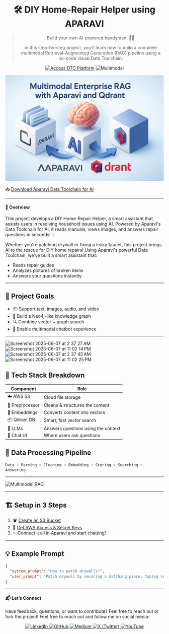 <div align="center">

# 🛠️ DIY Home-Repair Helper using APARAVI

> Build your own AI-powered handyman! 🤖🔧

> In this step-by-step project, you’ll learn how to build a complete multimodal Retrieval-Augmented Generation (RAG) pipeline using a no-code visual Data Toolchain. 

[![Access DTC Platform](https://img.shields.io/badge/Launch-Data%20Toolchain-blue?style=for-the-badge&logo=aparatool)](https://dtc-dev.aparavi.com/)
![Multimodal](https://img.shields.io/badge/Multimodal-Supported-orange?style=for-the-badge)

</div>

![Architecture Diagram](https://github.com/MansiMore99/Multimodal-Enterprise-RAG-with-APARAVI-and-QDRANT/blob/main/Images/Img.png)

📥 [Download Aparavi Data Toolchain for AI](https://aparavi.com/download-data-toolchain-for-ai/)

---

#### 📌 Overview

This project develops a DIY Home-Repair Helper, a smart assistant that assists users in resolving household issues using AI. Powered by Aparavi's Data Toolchain for AI, it reads manuals, views images, and answers repair questions in seconds! 💡

Whether you're patching drywall or fixing a leaky faucet, this project brings AI to the rescue for DIY home repairs!
Using Aparavi's powerful Data Toolchain, we’ve built a smart assistant that:

- Reads repair guides
- Analyzes pictures of broken items
- Answers your questions instantly

---

## 🎯 Project Goals

- 📦 Support text, images, audio, and video
- 🧠 Build a Neo4j-like knowledge graph
- 🔍 Combine vector + graph search
- 💬 Enable multimodal chatbot experience

---

<img width="214" alt="Screenshot 2025-06-07 at 2 37 27 AM" src="https://github.com/user-attachments/assets/34420111-9f8d-4f0b-bd15-8660bfe6c15f" />
<img width="180" alt="Screenshot 2025-06-07 at 11 02 14 PM" src="https://github.com/user-attachments/assets/a648b49b-8fd2-4510-8b50-544f96606c79" />
<img width="137" alt="Screenshot 2025-06-07 at 2 37 45 AM" src="https://github.com/user-attachments/assets/fd40b218-2aa2-4a94-9911-ea3c6aefd7d1" />
<img width="213" alt="Screenshot 2025-06-07 at 11 02 25 PM" src="https://github.com/user-attachments/assets/e1d81869-cd42-44c8-8551-1d56de6d6ebe" />


## 🧩 Tech Stack Breakdown

| Component         | Role                               |
|------------------|------------------------------------|
| ☁️ AWS S3         | Cloud file storage                  |
| 🧹 Preprocessor   | Cleans & structures the content     |
| 🧠 Embeddings     | Converts content into vectors       |
| 📦 Qdrant DB      | Smart, fast vector search           |
| 🧠 LLMs           | Answers questions using the context |
| 💬 Chat UI        | Where users ask questions           |

## 🔁 Data Processing Pipeline

```
Data ➡️ Parsing ➡️ Cleaning ➡️ Embedding ➡️ Storing ➡️ Searching ➡️ Answering
```
---

<img width="1392" alt="Multimodel RAG" src="https://github.com/user-attachments/assets/68312a36-2187-4405-9867-981e7966f281" />

---

## 🏗️ Setup in 3 Steps

1. 🪣 [Create an S3 Bucket](https://www.youtube.com/watch?v=9GFC6ZGMj_k&t=47s)
2. 🔑 [Get AWS Access & Secret Keys](https://www.youtube.com/watch?v=lntWTStctIE)
3. ✨ Connect it all in Aparavi and start chatting!

---

## 💡 Example Prompt

```json
{
  "system_prompt": "How to patch drywalls?",
  "user_prompt": "Patch drywall by securing a matching piece, taping seams, applying joint compound in layers, sanding smooth, and painting over."
}
```

---

#### 📬 Let’s Connect
Have feedback, questions, or want to contribute? Feel free to reach out or fork the project!
Feel free to reach out and follow me on social media:

<p align="center">
  <a href="https://www.linkedin.com/in/mansimore9/">
    <img src="https://img.shields.io/badge/LinkedIn-0077B5?style=for-the-badge&logo=linkedin&logoColor=white" alt="LinkedIn" />
  </a>
  <a href="https://github.com/MansiMore99">
    <img src="https://img.shields.io/badge/GitHub-181717?style=for-the-badge&logo=github&logoColor=white" alt="GitHub" />
  </a>
  <a href="https://medium.com/@mansi.more943">
    <img src="https://img.shields.io/badge/Medium-000000?style=for-the-badge&logo=medium&logoColor=white" alt="Medium" />
  </a>
  <a href="https://x.com/MansiMore99">
    <img src="https://img.shields.io/badge/X-1DA1F2?style=for-the-badge&logo=twitter&logoColor=white" alt="X (Twitter)" />
  </a>
  <a href="https://www.youtube.com/@tech_girl-m9">
    <img src="https://img.shields.io/badge/YouTube-FF0000?style=for-the-badge&logo=youtube&logoColor=white" alt="YouTube" />
  </a>
</p>
